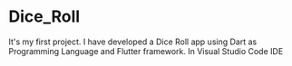 # Dice_Roll
It's my first project. I have developed a Dice Roll app using Dart as Programming Language and Flutter framework. In Visual Studio Code IDE 
